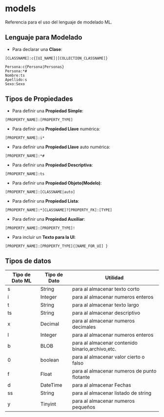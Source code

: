 # models
Referencia para el uso del lenguaje de modelado ML.

## Lenguaje para Modelado
* Para declarar una **Clase**:
```[ml]
[CLASSNAME]:c{[UI_NAME]|[COLLECTION_CLASSNAME]}
```
```[ml]
Persona:c{Persona|Personas}
Persona:*#
Nombre:ts
Apellido:s
Sexo:Sexo
```
## Tipos de Propiedades

* Para definir una **Propiedad Simple**:
```[ml]
[PROPERTY_NAME]:[PROPERTY_TYPE]
```

* Para definir una **Propiedad Llave** numérica:
```[ml]
[PROPERTY_NAME]:i*
```
* Para definir una **Propiedad Llave** auto numérica:
```[ml]
[PROPERTY_NAME]:*#
```

* Para definir una **Propiedad Descriptiva**:
```[ml]
[PROPERTY_NAME]:ts
```

* Para definir una **Propiedad Objeto(Modelo)**:
```[ml]
[PROPERTY_NAME]:[CLASSNAME|auto]
```

* Para definir una **Propiedad Lista**:
```[ml]
[PROPERTY_NAME]:*[CLASSNAME]?[PROPERTY_FK]:[TYPE]
```
* Para definir una **Propiedad Auxiliar**:
```[ml]
[PROPERTY_NAME]:[PROPERTY_TYPE]!
```
* Para incluir un **Texto para la UI**:
```[ml]
[PROPERTY_NAME]:[PROPERTY_TYPE]{[NAME_FOR_UI] }
```

## Tipos de datos

Tipo de Dato ML | Tipo de Dato |Utilidad
------------------|--------------|-----------
s|	String	|para al almacenar texto corto
i|	Integer	|para al almacenar numeros enteros
t|	String	|para al almacenar texto largo
ts|	String	|para al almacenar descriptivo
x|	Decimal	|para al almacenar numeros decimales
l|	Integer	|para al almacenar numeros enteros
b|	BLOB	|para al almacenar contenido binario,archivo,etc.
0|	boolean	|para al almacenar valor cierto o falso
f|	Float	|para al almacenar numeros de punto flotante
d|	DateTime	|para al almacenar Fechas
ss|	String	|para al almacenar listado de string
y|	Tinyint	|para al almacenar numeros pequeños